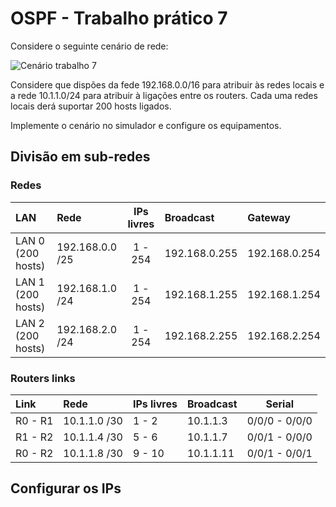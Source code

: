 # OSPF - Trabalho prático 7

Considere o seguinte cenário de rede:

![Cenário trabalho 7](/img/redes/3R2C3L.png)

Considere que dispões da fede 192.168.0.0/16 para atribuir às redes locais e a rede 10.1.1.0/24 para atribuir à ligações entre os routers. Cada uma redes locais derá suportar 200 hosts ligados.

Implemente o cenário no simulador e configure os equipamentos.

## Divisão em sub-redes

### Redes

|         LAN       |       Rede        |   IPs livres |    Broadcast  |    Gateway    |
|        :---       |       :---        |    :---:     |     :---      |     :---      |
| LAN 0 (200 hosts) | 192.168.0.0   /25 |   1 - 254    | 192.168.0.255 | 192.168.0.254 |
| LAN 1 (200 hosts) | 192.168.1.0   /24 |   1 - 254    | 192.168.1.255 | 192.168.1.254 |
| LAN 2 (200 hosts) | 192.168.2.0   /24 |   1 - 254    | 192.168.2.255 | 192.168.2.254 |

### Routers links

|    Link    |   Rede         |  IPs livres | Broadcast  |    Serial     |
|    :---    |   :---         |  :---       | :---       |     :---:     |
| R0 - R1    | 10.1.1.0   /30 |  1 - 2      | 10.1.1.3   | 0/0/0 - 0/0/0 |
| R1 - R2    | 10.1.1.4   /30 |  5 - 6      | 10.1.1.7   | 0/0/1 - 0/0/0 |
| R0 - R2    | 10.1.1.8   /30 |  9 - 10     | 10.1.1.11  | 0/0/1 - 0/0/1 |

## Configurar os IPs

